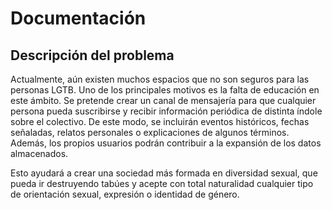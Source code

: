 # Documentación

## Descripción del problema

Actualmente, aún existen muchos espacios que no son seguros para las personas LGTB. Uno de los principales motivos es la falta de educación en este ámbito. Se pretende crear un canal de mensajería para que cualquier persona pueda suscribirse y recibir información periódica de distinta índole sobre el colectivo. De este modo, se incluirán eventos históricos, fechas señaladas, relatos personales o explicaciones de algunos términos. Además, los propios usuarios podrán contribuir a la expansión de los datos almacenados.

Esto ayudará a crear una sociedad más formada en diversidad sexual, que pueda ir destruyendo tabúes y acepte con total naturalidad cualquier tipo de orientación sexual, expresión o identidad de género.
